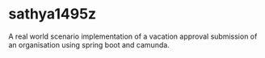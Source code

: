 # sathya1495z
A real world scenario implementation of a vacation approval submission of an organisation using spring boot and camunda.
